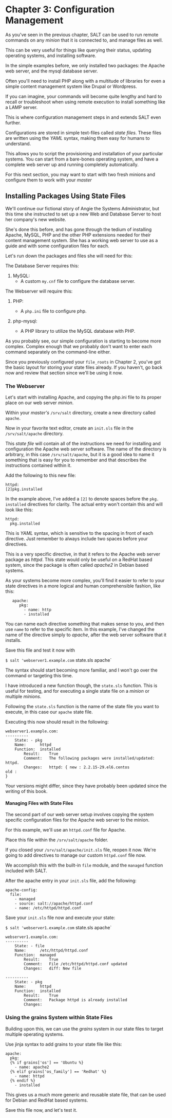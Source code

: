 # Chapter 3: Configuration Management

As you've seen in the previous chapter, SALT can be used to run remote commands on any _minion_ that it is connected to, and manage files as well.

This can be very useful for things like querying their status, updating operating systems, and installing software.

In the simple examples before, we only installed two packages: the Apache web server, and the mysql database server. 

Often you'll need to install PHP along with a multitude of libraries for even a simple content management system like Drupal or Wordpress.

If you can imagine, your commands will become quite lengthy and hard to recall or troubleshoot when using remote execution to install something like a LAMP server.

This is where configuration management steps in and extends SALT even further.

Configurations are stored in simple text-files called _state files_. These files are written using the _YAML_ syntax, making them easy for humans to understand. 

This allows you to script the provisioning and installation of your particular systems. You can start from a bare-bones operating system, and have a complete web server up and running completely automatically.

For this next section, you may want to start with two fresh minions and configure them to work with your _master_

## Installing Packages Using State Files

We'll continue our fictional story of Angie the Systems Administrator, but this time she instructed to set up a new Web and Database Server to host her company's new website.

She's done this before, and has gone through the tedium of installing Apache, MySQL, PHP and the other PHP extensions needed for their content management system. She has a working web server to use as a guide and with some configuration files for each.

Let's run down the packages and files she will need for this:

The Database Server requires this: 

1. MySQL:
    - A custom `my.cnf` file to configure the database server.

The Webserver will require this:

1. PHP:
    - A `php.ini` file to configure php.

2. php-mysql:
    - A PHP library to utilize the MySQL database with PHP.

As you probably see, our simple configuration is starting to become more complex. Complex enough that we probably don't want to enter each command separately on the command-line either.

Since you previously configured your `file_roots` in Chapter 2, you've got the basic layout for storing your state files already. If you haven't, go back now and review that section since we'll be using it now.

### The Webserver

Let's start with installing Apache, and copying the php.ini file to its proper place on our web server _minion_.

Within your _master's_ `/srv/salt` directory, create a new directory called `apache`.

Now in your favorite text editor, create an `init.sls` file in the `/srv/salt/apache` directory.

This _state file_ will contain all of the instructions we need for installing and configuration the Apache web server software. The name of the directory is arbitrary, in this case `/srv/salt/apache`, but it is a good idea to name it something that is easy for you to remember and that describes the instructions contained within it.

Add the following to this new file:

    httpd:
    [2]pkg.installed

In the example above, I've added a `[2]` to denote spaces before the `pkg. installed` directives for clarity. The actual entry won't contain this and will look like this:

    httpd:
      pkg.installed 

This is _YAML_ syntax, which is sensitive to the spacing in front of each directive. Just remember to always include two spaces before your directives.

This is a very specific directive, in that it refers to the Apache web server package as _httpd_. This state would only be useful on a RedHat based system, since the package is often called _apache2_ in Debian based systems.

As your systems become more complex, you'll find it easier to refer to your state directives in a more logical and human comprehensible fashion, like this:

       apache:
          pkg:
            - name: http
            - installed

You can name each directive something that makes sense to you, and then use `name` to refer to the specific item. In this example, I've changed the name of the directive simply to _apache_, after the web server software that it installs.

Save this file and test it now with

`$ salt 'webserver1.example.com` state.sls apache`

The syntax should start becoming more familiar, and I won't go over the command or targeting this time.

I have introduced a new function though, the `state.sls` function. This is useful for testing, and for executing a single state file on a _minion_ or multiple _minions_.

Following the `state.sls` function is the name of the state file you want to execute, in this case our `apache` state file.

Executing this now should result in the following:

    webserver1.example.com:
    ----------
        State: - pkg
        Name:      httpd
        Function:  installed
            Result:    True
            Comment:   The following packages were installed/updated: httpd.
            Changes:   httpd: { new : 2.2.15-29.el6.centos
    old : 
    }

Your versions might differ, since they have probably been updated since the writing of this book.


#### Managing Files with State Files

The second part of our web server setup involves copying the system specific configuration files for the Apache web server to the minion.

For this example, we'll use an `httpd.conf` file for Apache. 

Place this file within the `/srv/salt/apache` folder.

If you closed your `/srv/salt/apache/init.sls` file, reopen it now. We're going to add directives to manage our custom `httpd.conf` file now.

We accomplish this with the built-in `file` module, and the `managed` function included with SALT.

After the apache entry in your `init.sls` file, add the following:

    apache-config:
      file:
        - managed
        - source: salt://apache/httpd.conf
        - name: /etc/httpd/httpd.conf

Save your `init.sls` file now and execute your state:

`$ salt 'webserver1.example.com` state.sls apache`

    webserver1.example.com:
    ----------
        State: - file
        Name:      /etc/httpd/httpd.conf
        Function:  managed
            Result:    True
            Comment:   File /etc/httpd/httpd.conf updated
            Changes:   diff: New file
                       
    ----------
        State: - pkg
        Name:      httpd
        Function:  installed
            Result:    True
            Comment:   Package httpd is already installed
            Changes:   

### Using the grains System within State Files
Building upon this, we can use the _grains_ system in our state files to target multiple operating systems.

Use jinja syntax to add grains to your state file like this:

    apache:
      pkg:
      {% if grains['os'] == 'Ubuntu %}
        - name: apache2
      {% elif grains['os_family'] == 'Redhat' %}
        - name: httpd
      {% endif %}
        - installed

This gives us a much more generic and reusable state file, that can be used for Debian and RedHat based systems.

Save this file now, and let's test it.

